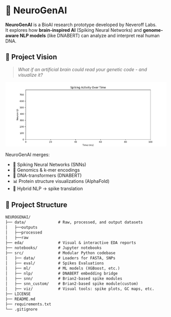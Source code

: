 # 🧬 NeuroGenAI

**NeuroGenAI** is a BioAI research prototype developed by Neveroff Labs.  
It explores how **brain-inspired AI** (Spiking Neural Networks) and **genome-aware NLP models** (like DNABERT) can analyze and interpret real human DNA.

## 🚀 Project Vision

> _What if an artificial brain could read your genetic code - and visualize it?_


![Demo](data/outputs/5.%20Final/visual_spikes.gif)

NeuroGenAI merges:
- 🧠 Spiking Neural Networks (SNNs)
- 🧬 Genomics & k-mer encodings
- 🤖 DNA-transformers (DNABERT)
- 📊 Protein structure visualizations (AlphaFold)
- 🧠 Hybrid NLP → spike translation


## 📂 Project Structure
```plaintext
NEUROGENAI/
├── data/              # Raw, processed, and output datasets
│   ├──outputs
│   ├──processed
│   ├──raw
├── eda/               # Visual & interactive EDA reports
├── notebooks/         # Jupyter notebooks
├── src/               # Modular Python codebase
│   ├── data/          # Loaders for FASTA, SNPs
│   ├── eval/          # Spikes Evaluations
│   ├── ml/            # ML models (XGBoost, etc.)
│   ├── nlp/           # DNABERT embedding bridge
│   ├── snn/           # Brian2-based spike modules
│   ├── snn_custom/    # Brian2-based spike module(custom)
│   ├── viz/           # Visual tools: spike plots, GC maps, etc.
├── LICENSE
├── README.md
├── requirements.txt
└── .gitignore